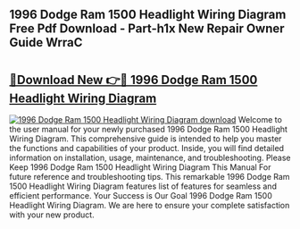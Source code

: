 ## 1996 Dodge Ram 1500 Headlight Wiring Diagram Free Pdf Download - Part-h1x New Repair Owner Guide WrraC

# <h2><a href="http://dfs5ej.blite.top/?on=1996+Dodge+Ram+1500+Headlight+Wiring+Diagram">🔗Download New 👉🔴 1996 Dodge Ram 1500 Headlight Wiring Diagram</a></h2>

[![1996 Dodge Ram 1500 Headlight Wiring Diagram download](https://i.imgur.com/lujVjoI.png)](http://dfs5ej.blite.top/?on=1996+Dodge+Ram+1500+Headlight+Wiring+Diagram)
Welcome to the user manual for your newly purchased 1996 Dodge Ram 1500 Headlight Wiring Diagram. This comprehensive guide is intended to help you master the functions and capabilities of your product. Inside, you will find detailed information on installation, usage, maintenance, and troubleshooting. Please Keep 1996 Dodge Ram 1500 Headlight Wiring Diagram This Manual For future reference and troubleshooting tips. This remarkable 1996 Dodge Ram 1500 Headlight Wiring Diagram features list of features for seamless and efficient performance. Your Success is Our Goal 1996 Dodge Ram 1500 Headlight Wiring Diagram. We are here to ensure your complete satisfaction with your new product.
